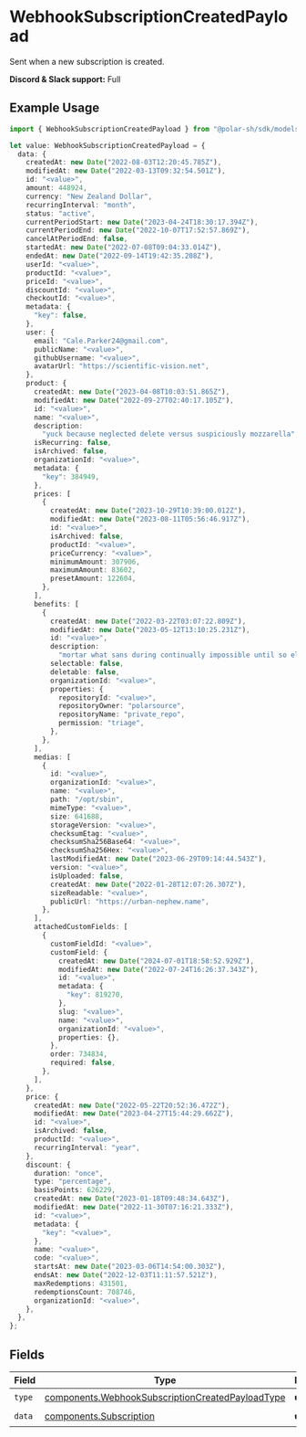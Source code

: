 # WebhookSubscriptionCreatedPayload

Sent when a new subscription is created.

**Discord & Slack support:** Full

## Example Usage

```typescript
import { WebhookSubscriptionCreatedPayload } from "@polar-sh/sdk/models/components";

let value: WebhookSubscriptionCreatedPayload = {
  data: {
    createdAt: new Date("2022-08-03T12:20:45.785Z"),
    modifiedAt: new Date("2022-03-13T09:32:54.501Z"),
    id: "<value>",
    amount: 448924,
    currency: "New Zealand Dollar",
    recurringInterval: "month",
    status: "active",
    currentPeriodStart: new Date("2023-04-24T18:30:17.394Z"),
    currentPeriodEnd: new Date("2022-10-07T17:52:57.869Z"),
    cancelAtPeriodEnd: false,
    startedAt: new Date("2022-07-08T09:04:33.014Z"),
    endedAt: new Date("2022-09-14T19:42:35.208Z"),
    userId: "<value>",
    productId: "<value>",
    priceId: "<value>",
    discountId: "<value>",
    checkoutId: "<value>",
    metadata: {
      "key": false,
    },
    user: {
      email: "Cale.Parker24@gmail.com",
      publicName: "<value>",
      githubUsername: "<value>",
      avatarUrl: "https://scientific-vision.net",
    },
    product: {
      createdAt: new Date("2023-04-08T10:03:51.865Z"),
      modifiedAt: new Date("2022-09-27T02:40:17.105Z"),
      id: "<value>",
      name: "<value>",
      description:
        "yuck because neglected delete versus suspiciously mozzarella",
      isRecurring: false,
      isArchived: false,
      organizationId: "<value>",
      metadata: {
        "key": 384949,
      },
      prices: [
        {
          createdAt: new Date("2023-10-29T10:39:00.012Z"),
          modifiedAt: new Date("2023-08-11T05:56:46.917Z"),
          id: "<value>",
          isArchived: false,
          productId: "<value>",
          priceCurrency: "<value>",
          minimumAmount: 307906,
          maximumAmount: 83602,
          presetAmount: 122604,
        },
      ],
      benefits: [
        {
          createdAt: new Date("2022-03-22T03:07:22.809Z"),
          modifiedAt: new Date("2023-05-12T13:10:25.231Z"),
          id: "<value>",
          description:
            "mortar what sans during continually impossible until so elver very",
          selectable: false,
          deletable: false,
          organizationId: "<value>",
          properties: {
            repositoryId: "<value>",
            repositoryOwner: "polarsource",
            repositoryName: "private_repo",
            permission: "triage",
          },
        },
      ],
      medias: [
        {
          id: "<value>",
          organizationId: "<value>",
          name: "<value>",
          path: "/opt/sbin",
          mimeType: "<value>",
          size: 641688,
          storageVersion: "<value>",
          checksumEtag: "<value>",
          checksumSha256Base64: "<value>",
          checksumSha256Hex: "<value>",
          lastModifiedAt: new Date("2023-06-29T09:14:44.543Z"),
          version: "<value>",
          isUploaded: false,
          createdAt: new Date("2022-01-28T12:07:26.307Z"),
          sizeReadable: "<value>",
          publicUrl: "https://urban-nephew.name",
        },
      ],
      attachedCustomFields: [
        {
          customFieldId: "<value>",
          customField: {
            createdAt: new Date("2024-07-01T18:58:52.929Z"),
            modifiedAt: new Date("2022-07-24T16:26:37.343Z"),
            id: "<value>",
            metadata: {
              "key": 819270,
            },
            slug: "<value>",
            name: "<value>",
            organizationId: "<value>",
            properties: {},
          },
          order: 734834,
          required: false,
        },
      ],
    },
    price: {
      createdAt: new Date("2022-05-22T20:52:36.472Z"),
      modifiedAt: new Date("2023-04-27T15:44:29.662Z"),
      id: "<value>",
      isArchived: false,
      productId: "<value>",
      recurringInterval: "year",
    },
    discount: {
      duration: "once",
      type: "percentage",
      basisPoints: 626229,
      createdAt: new Date("2023-01-18T09:48:34.643Z"),
      modifiedAt: new Date("2022-11-30T07:16:21.333Z"),
      id: "<value>",
      metadata: {
        "key": "<value>",
      },
      name: "<value>",
      code: "<value>",
      startsAt: new Date("2023-03-06T14:54:00.303Z"),
      endsAt: new Date("2022-12-03T11:11:57.521Z"),
      maxRedemptions: 431501,
      redemptionsCount: 708746,
      organizationId: "<value>",
    },
  },
};
```

## Fields

| Field                                                                                                                | Type                                                                                                                 | Required                                                                                                             | Description                                                                                                          |
| -------------------------------------------------------------------------------------------------------------------- | -------------------------------------------------------------------------------------------------------------------- | -------------------------------------------------------------------------------------------------------------------- | -------------------------------------------------------------------------------------------------------------------- |
| `type`                                                                                                               | [components.WebhookSubscriptionCreatedPayloadType](../../models/components/webhooksubscriptioncreatedpayloadtype.md) | :heavy_check_mark:                                                                                                   | N/A                                                                                                                  |
| `data`                                                                                                               | [components.Subscription](../../models/components/subscription.md)                                                   | :heavy_check_mark:                                                                                                   | N/A                                                                                                                  |